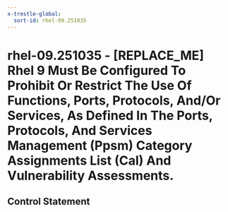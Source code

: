 ```yaml
---
x-trestle-global:
  sort-id: rhel-09.251035
---
```


# rhel-09.251035 - \[REPLACE_ME\] Rhel 9 Must Be Configured To Prohibit Or Restrict The Use Of Functions, Ports, Protocols, And/Or Services, As Defined In The Ports, Protocols, And Services Management (Ppsm) Category Assignments List (Cal) And Vulnerability Assessments.

## Control Statement

